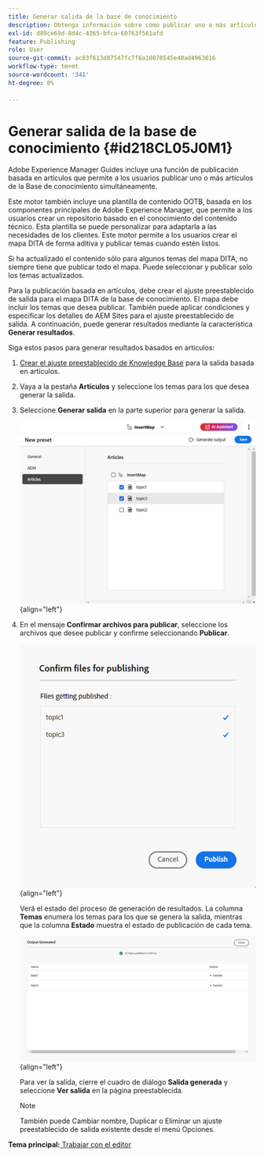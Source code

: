 ```yaml
---
title: Generar salida de la base de conocimiento
description: Obtenga información sobre cómo publicar uno o más artículos desde la consola Mapa. Generar resultados para uno o varios temas de un mapa DITA en AEM Guides.
exl-id: d89ce69d-8d4c-4265-bfca-60763f561afd
feature: Publishing
role: User
source-git-commit: ac83f613d87547fc7f6a18070545e40ad4963616
workflow-type: tm+mt
source-wordcount: '341'
ht-degree: 0%

---
```


# Generar salida de la base de conocimiento {#id218CL05J0M1}

Adobe Experience Manager Guides incluye una función de publicación basada en artículos que permite a los usuarios publicar uno o más artículos de la Base de conocimiento simultáneamente.

Este motor también incluye una plantilla de contenido OOTB, basada en los componentes principales de Adobe Experience Manager, que permite a los usuarios crear un repositorio basado en el conocimiento del contenido técnico. Esta plantilla se puede personalizar para adaptarla a las necesidades de los clientes. Este motor permite a los usuarios crear el mapa DITA de forma aditiva y publicar temas cuando estén listos.

Si ha actualizado el contenido sólo para algunos temas del mapa DITA, no siempre tiene que publicar todo el mapa. Puede seleccionar y publicar solo los temas actualizados.

Para la publicación basada en artículos, debe crear el ajuste preestablecido de salida para el mapa DITA de la base de conocimiento. El mapa debe incluir los temas que desea publicar. También puede aplicar condiciones y especificar los detalles de AEM Sites para el ajuste preestablecido de salida. A continuación, puede generar resultados mediante la característica **Generar resultados**.

Siga estos pasos para generar resultados basados en artículos:

1. [Crear el ajuste preestablecido de Knowledge Base](./generate-output-knowledge-base.md) para la salida basada en artículos.
1. Vaya a la pestaña **Artículos** y seleccione los temas para los que desea generar la salida.
1. Seleccione **Generar salida** en la parte superior para generar la salida.

   ![](images/add-preset-articles-tab_cs.png){align="left"}

1. En el mensaje **Confirmar archivos para publicar**, seleccione los archivos que desee publicar y confirme seleccionando **Publicar**.

   ![Nuevo ](images/knowledge-base-confirm-files-for-publishing.png){align="left"}

   Verá el estado del proceso de generación de resultados. La columna **Temas** enumera los temas para los que se genera la salida, mientras que la columna **Estado** muestra el estado de publicación de cada tema.


   ![](images/add-preset-output-generated_cs.png){align="left"}

   Para ver la salida, cierre el cuadro de diálogo **Salida generada** y seleccione **Ver salida** en la página preestablecida.


   >[!NOTE]
   >
   > También puede Cambiar nombre, Duplicar o Eliminar un ajuste preestablecido de salida existente desde el menú Opciones.


**Tema principal:**&#x200B;[ Trabajar con el editor](web-editor.md)

